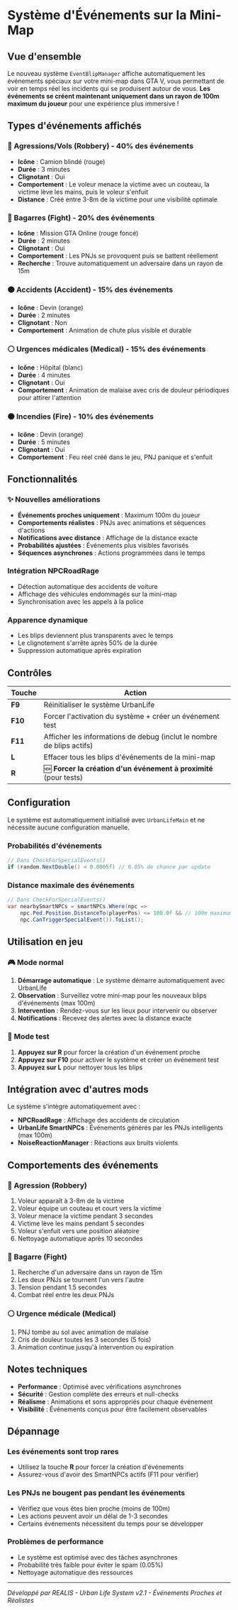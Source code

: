 # Système d'Événements sur la Mini-Map

## Vue d'ensemble

Le nouveau système `EventBlipManager` affiche automatiquement les événements spéciaux sur votre mini-map dans GTA V, vous permettant de voir en temps réel les incidents qui se produisent autour de vous. **Les événements se créent maintenant uniquement dans un rayon de 100m maximum du joueur** pour une expérience plus immersive !

## Types d'événements affichés

### 🔴 Agressions/Vols (Robbery) - **40% des événements**
- **Icône** : Camion blindé (rouge)
- **Durée** : 3 minutes
- **Clignotant** : Oui
- **Comportement** : Le voleur menace la victime avec un couteau, la victime lève les mains, puis le voleur s'enfuit
- **Distance** : Créé entre 3-8m de la victime pour une visibilité optimale

### 🔴 Bagarres (Fight) - **20% des événements**
- **Icône** : Mission GTA Online (rouge foncé)
- **Durée** : 2 minutes
- **Clignotant** : Oui
- **Comportement** : Les PNJs se provoquent puis se battent réellement
- **Recherche** : Trouve automatiquement un adversaire dans un rayon de 15m

### 🟠 Accidents (Accident) - **15% des événements**
- **Icône** : Devin (orange)
- **Durée** : 2 minutes
- **Clignotant** : Non
- **Comportement** : Animation de chute plus visible et durable

### ⚪ Urgences médicales (Medical) - **15% des événements**
- **Icône** : Hôpital (blanc)
- **Durée** : 4 minutes
- **Clignotant** : Oui
- **Comportement** : Animation de malaise avec cris de douleur périodiques pour attirer l'attention

### 🟠 Incendies (Fire) - **10% des événements**
- **Icône** : Devin (orange)
- **Durée** : 5 minutes
- **Clignotant** : Oui
- **Comportement** : Feu réel créé dans le jeu, PNJ panique et s'enfuit

## Fonctionnalités

### ✨ Nouvelles améliorations
- **Événements proches uniquement** : Maximum 100m du joueur
- **Comportements réalistes** : PNJs avec animations et séquences d'actions
- **Notifications avec distance** : Affichage de la distance exacte
- **Probabilités ajustées** : Événements plus visibles favorisés
- **Séquences asynchrones** : Actions programmées dans le temps

### Intégration NPCRoadRage
- Détection automatique des accidents de voiture
- Affichage des véhicules endommagés sur la mini-map
- Synchronisation avec les appels à la police

### Apparence dynamique
- Les blips deviennent plus transparents avec le temps
- Le clignotement s'arrête après 50% de la durée
- Suppression automatique après expiration

## Contrôles

| Touche | Action |
|--------|--------|
| **F9** | Réinitialiser le système UrbanLife |
| **F10** | Forcer l'activation du système + créer un événement test |
| **F11** | Afficher les informations de debug (inclut le nombre de blips actifs) |
| **L** | Effacer tous les blips d'événements de la mini-map |
| **R** | 🆕 **Forcer la création d'un événement à proximité** (pour tests) |

## Configuration

Le système est automatiquement initialisé avec `UrbanLifeMain` et ne nécessite aucune configuration manuelle.

### Probabilités d'événements
```csharp
// Dans CheckForSpecialEvents()
if (random.NextDouble() < 0.0005f) // 0.05% de chance par update
```

### Distance maximale des événements
```csharp
// Dans CheckForSpecialEvents()
var nearbySmartNPCs = smartNPCs.Where(npc => 
    npc.Ped.Position.DistanceTo(playerPos) <= 100.0f && // 100m maximum
    npc.CanTriggerSpecialEvent()).ToList();
```

## Utilisation en jeu

### 🎮 Mode normal
1. **Démarrage automatique** : Le système démarre automatiquement avec UrbanLife
2. **Observation** : Surveillez votre mini-map pour les nouveaux blips d'événements (max 100m)
3. **Intervention** : Rendez-vous sur les lieux pour intervenir ou observer
4. **Notifications** : Recevez des alertes avec la distance exacte

### 🧪 Mode test
1. **Appuyez sur R** pour forcer la création d'un événement proche
2. **Appuyez sur F10** pour activer le système et créer un événement test
3. **Appuyez sur L** pour nettoyer tous les blips

## Intégration avec d'autres mods

Le système s'intègre automatiquement avec :
- **NPCRoadRage** : Affichage des accidents de circulation
- **UrbanLife SmartNPCs** : Événements générés par les PNJs intelligents (max 100m)
- **NoiseReactionManager** : Réactions aux bruits violents

## Comportements des événements

### 🔴 Agression (Robbery)
1. Voleur apparaît à 3-8m de la victime
2. Voleur équipe un couteau et court vers la victime
3. Voleur menace la victime pendant 3 secondes
4. Victime lève les mains pendant 5 secondes
5. Voleur s'enfuit vers une position aléatoire
6. Nettoyage automatique après 10 secondes

### 🔴 Bagarre (Fight)
1. Recherche d'un adversaire dans un rayon de 15m
2. Les deux PNJs se tournent l'un vers l'autre
3. Tension pendant 1.5 secondes
4. Combat réel entre les deux PNJs

### ⚪ Urgence médicale (Medical)
1. PNJ tombe au sol avec animation de malaise
2. Cris de douleur toutes les 3 secondes (5 fois)
3. Animation continue jusqu'à intervention ou expiration

## Notes techniques

- **Performance** : Optimisé avec vérifications asynchrones
- **Sécurité** : Gestion complète des erreurs et null-checks
- **Réalisme** : Animations et sons appropriés pour chaque événement
- **Visibilité** : Événements conçus pour être facilement observables

## Dépannage

### Les événements sont trop rares
- Utilisez la touche **R** pour forcer la création d'événements
- Assurez-vous d'avoir des SmartNPCs actifs (F11 pour vérifier)

### Les PNJs ne bougent pas pendant les événements
- Vérifiez que vous êtes bien proche (moins de 100m)
- Les actions peuvent avoir un délai de 1-3 secondes
- Certains événements nécessitent du temps pour se développer

### Problèmes de performance
- Le système est optimisé avec des tâches asynchrones
- Probabilité très faible pour éviter le spam (0.05%)
- Nettoyage automatique des ressources

---

*Développé par REALIS - Urban Life System v2.1 - Événements Proches et Réalistes* 